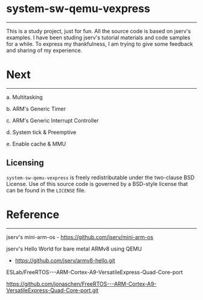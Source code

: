 # system-sw-qemu-vexpress
---------
This is a study project, just for fun.
All the source code is based on jserv's examples.
I have been studing jserv's tutorial materials and code samples for a while.
To express my thankfulness, I am trying to give some feedback 
and sharing of my experience.

# Next
---------
a. Multitasking

b. ARM's Generic Timer

c. ARM's Generic Interrupt Controller

d. System tick & Preemptive

e. Enable cache & MMU


Licensing
---------
`system-sw-qemu-vexpress` is freely redistributable under the two-clause BSD License. Use of this source code is governed by a BSD-style license that can be found in the `LICENSE` file.

# Reference
---------
jserv's mini-arm-os - https://github.com/jserv/mini-arm-os

jserv's Hello World for bare metal ARMv8 using QEMU
 - https://github.com/jserv/armv8-hello.git


ESLab/FreeRTOS---ARM-Cortex-A9-VersatileExpress-Quad-Core-port

https://github.com/jonaschen/FreeRTOS---ARM-Cortex-A9-VersatileExpress-Quad-Core-port.git
